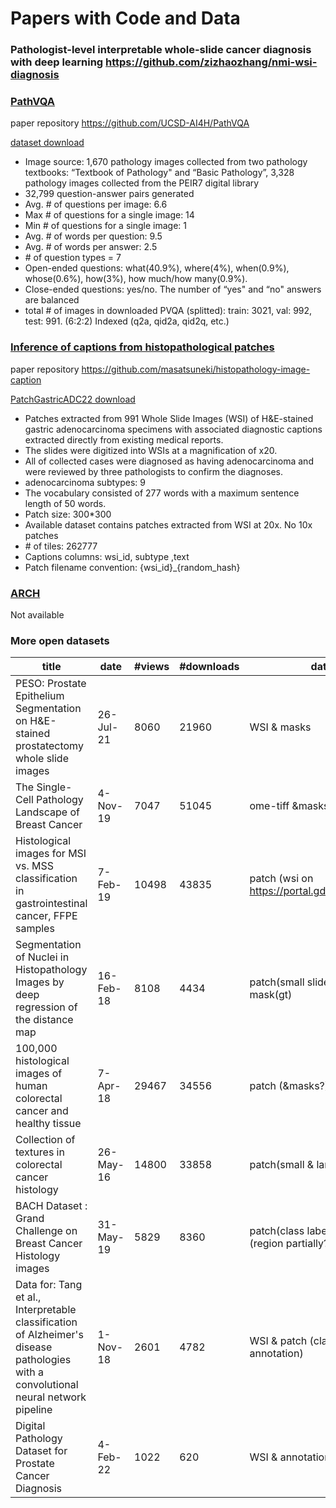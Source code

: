# Papers with Code and Data

### Pathologist-level interpretable whole-slide cancer diagnosis with deep learning <https://github.com/zizhaozhang/nmi-wsi-diagnosis>

### [PathVQA](https://arxiv.org/abs/2003.10286)

paper repository <https://github.com/UCSD-AI4H/PathVQA>

[dataset download](https://github.com/UCSD-AI4H/PathVQA/issues/10)

* Image source: 1,670 pathology images collected from two pathology textbooks: “Textbook of Pathology" and “Basic Pathology”, 3,328 pathology images collected from the PEIR7 digital library
* 32,799 question-answer pairs generated
* Avg. # of questions per image: 6.6
* Max # of questions for a single image: 14
* Min # of questions for a single image:  1
* Avg. # of words per question: 9.5
* Avg. # of words per answer: 2.5
* \# of question types = 7
* Open-ended questions: what(40.9%), where(4%), when(0.9%), whose(0.6%), how(3%), how much/how many(0.9%).
* Close-ended questions: yes/no. The number of “yes" and “no" answers are balanced
* total # of images in downloaded PVQA (splitted): train: 3021, val: 992, test: 991. (6:2:2) Indexed (q2a, qid2a, qid2q, etc.)

### [Inference of captions from histopathological patches](https://openreview.net/forum?id=9gKn7SDb83v)

paper repository <https://github.com/masatsuneki/histopathology-image-caption>

[PatchGastricADC22 download](https://zenodo.org/record/6550925#.ZB2G4OxByDU)
* Patches extracted from 991 Whole Slide Images (WSI) of H&E-stained gastric adenocarcinoma specimens with associated diagnostic captions extracted directly from existing medical reports.
* The slides were digitized into WSIs at a magnification of x20.
* All of collected cases were diagnosed as having adenocarcinoma and were reviewed by three pathologists to confirm the diagnoses.
* adenocarcinoma subtypes: 9
* The vocabulary consisted of 277 words with a maximum sentence length of 50 words.
* Patch size: 300*300
* Available dataset contains patches extracted from WSI at 20x. No 10x patches
* \# of tiles: 262777
* Captions columns: wsi_id, subtype ,text
* Patch filename convention: {wsi_id}_{random_hash}

### [ARCH](https://arxiv.org/abs/2103.05121)
 Not available

### More open datasets
| title                                                                                                                               | date      | #views | #downloads | data                                                   | link                                                                                           | paper link                                                                                                                                                                  | Code repository                                                                                                          |
| ----------------------------------------------------------------------------------------------------------------------------------- | --------- | ------ | ---------- |--------------------------------------------------------|------------------------------------------------------------------------------------------------| --------------------------------------------------------------------------------------------------------------------------------------------------------------------------- |--------------------------------------------------------------------------------------------------------------------------|
| PESO: Prostate Epithelium Segmentation on H&E-stained prostatectomy whole slide images                                              | 26-Jul-21 | 8060   | 21960      | WSI & masks                                            | [https://zenodo.org/record/5137717#.ZCTnTOxByDU](https://zenodo.org/record/5137717#.ZCTnTOxByDU) | [Epithelium segmentation using deep learning in H&E-stained prostate specimens with immunohistochemistry as reference standard](https://doi.org/10.1038/s41598-018-37257-4) |                                                                                                                          |
| The Single-Cell Pathology Landscape of Breast Cancer                                                                                | 4-Nov-19  | 7047   | 51045      | ome-tiff &masks                                        | [https://zenodo.org/record/4607374#.ZCTnf-xByDU](https://zenodo.org/record/4607374#.ZCTnf-xByDU) |                                                                                                                                                                             | [https://github.com/BodenmillerGroup/SCPathology_publication](https://github.com/BodenmillerGroup/SCPathology_publication) |
| Histological images for MSI vs. MSS classification in gastrointestinal cancer, FFPE samples                                         | 7-Feb-19  | 10498  | 43835      | patch (wsi on https://portal.gdc.cancer.gov/)          | [https://zenodo.org/record/2530835#.ZCTm1uxByDU](https://zenodo.org/record/2530835#.ZCTm1uxByDU) |                                                                                                                                                                             |                                                                                                                          |
| Segmentation of Nuclei in Histopathology Images by deep regression of the distance map                                              | 16-Feb-18 | 8108   | 4434       | patch(small slide) and mask(gt)                        | [https://zenodo.org/record/2579118#.ZCTm3exByDU](https://zenodo.org/record/2579118#.ZCTm3exByDU) |                                                                                                                                                                             |                                                                                                                          |
| 100,000 histological images of human colorectal cancer and healthy tissue                                                           | 7-Apr-18  | 29467  | 34556      | patch (&masks?)                                        | [https://zenodo.org/record/1214456#.ZCTmi-xByDU](https://zenodo.org/record/1214456#.ZCTmi-xByDU) |                                                                                                                                                                             |                                                                                                                          |
| Collection of textures in colorectal cancer histology                                                                               | 26-May-16 | 14800  | 33858      | patch(small & large size)                              | [https://zenodo.org/record/53169#.ZCTmuexByDU](https://zenodo.org/record/53169#.ZCTmuexByDU)   |                                                                                                                                                                             |                                                                                                                          |
| BACH Dataset : Grand Challenge on Breast Cancer Histology images                                                                    | 31-May-19 | 5829   | 8360       | patch(class labeled) wsi (region partially? Annotated) | [https://zenodo.org/record/3632035#.ZCTy6-xByDU](https://zenodo.org/record/3632035#.ZCTy6-xByDU) |                                                                                                                                                                             |                                                                                                                          |
| Data for: Tang et al., Interpretable classification of Alzheimer's disease pathologies with a convolutional neural network pipeline | 1-Nov-18  | 2601   | 4782       | WSI & patch (class annotation)                         | [https://zenodo.org/record/1470797#.ZCT2EuxByDU](https://zenodo.org/record/1470797#.ZCT2EuxByDU) | [Interpretable classification of Alzheimer’s disease pathologies with a convolutional neural network pipeline](https://doi.org/10.1101/454793)                              | https://github.com/keiserlab/plaquebox-paper                                                                             |
| Digital Pathology Dataset for Prostate Cancer Diagnosis                                                                             | 4-Feb-22  | 1022   | 620        | WSI & annotations & patch                              | https://zenodo.org/record/7152243#.ZCT3B-xByDU                                                 | [An AI-assisted Tool For Efficient Prostate Cancer Diagnosis in Low-grade and Low-volume Cases](https://www.cell.com/patterns/fulltext/S2666-3899(22)00274-4)               |                                                                                                                          |